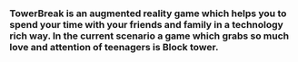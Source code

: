 ### <b>TowerBreak</b> is an augmented reality game which helps you to spend your time with your friends and family in a technology rich way. In the current scenario a game which grabs so much love and attention of teenagers is Block tower.



